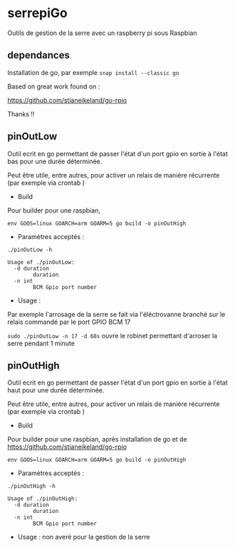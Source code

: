 # serrepiGo
Outils de gestion de la serre avec un raspberry pi sous Raspbian

## dependances
Installation de go, par exemple
``
snap install --classic go
``

Based on great work found on :

https://github.com/stianeikeland/go-rpio

Thanks !!


## pinOutLow
Outil ecrit en go permettant de passer l'état d'un port gpio en sortie à l'état bas pour une durée déterminée.

Peut être utile, entre autres, pour activer un relais de manière récurrente (par exemple via crontab
) 

 * Build

Pour builder pour une raspbian, 

```
env GOOS=linux GOARCH=arm GOARM=5 go build -o pinOutHigh
```
 * Paramètres acceptés :
```
./pinOutLow -h

Usage of ./pinOutLow:
  -d duration
    	duration
  -n int
    	BCM Gpio port number
```
 * Usage :
 
 Par exemple l'arrosage de la serre se fait via l'éléctrovanne branché sur le relais commandé par le port GPIO BCM 17
 
 ``
 sudo ./pinOutLow -n 17 -d 60s
 ``
 ouvre le robinet permettant d'arroser la serre pendant 1 minute
 
 
## pinOutHigh
Outil ecrit en go permettant de passer l'état d'un port gpio en sortie à l'état haut pour une durée déterminée.

Peut être utile, entre autres, pour activer un relais de manière récurrente (par exemple via crontab
)
 * Build

Pour builder pour une raspbian, après installation de go et de https://github.com/stianeikeland/go-rpio

```
env GOOS=linux GOARCH=arm GOARM=5 go build -o pinOutHigh
```
 * Paramètres acceptés :
```
./pinOutHigh -h

Usage of ./pinOutHigh:
  -d duration
    	duration
  -n int
    	BCM Gpio port number
```
 * Usage :
  non averé pour la gestion de la serre
